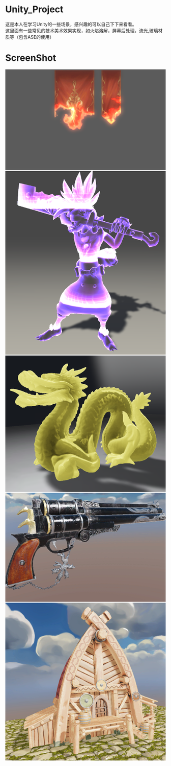 ﻿# Unity_Project
这是本人在学习Unity的一些场景，感兴趣的可以自己下下来看看。  
这里面有一些常见的技术美术效果实现，如火焰溶解，屏幕后处理，流光,玻璃材质等（包含ASE的使用）

# ScreenShot

<img src="screenshot/Dissolve.png"  alt="picture">  
<img src="screenshot/flow.png"  alt="picture">  
<img src="screenshot/jade.png" alt="picture">  
<img src="screenshot/pbr.png"  alt="picture">  
<img src="screenshot/phone.png" alt="picture">  



